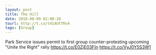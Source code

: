 ```yaml
---
layout: post
title: The Hill
date: 2018-08-09 02:00:20
tourl: http://t.co/t414UtTRv4
tags: [Group]
---
```

Park Service issues permit to first group counter-protesting upcoming "Unite the Right" rally https://t.co/E0ZjE03FIn https://t.co/VyJ0Y5S3W1